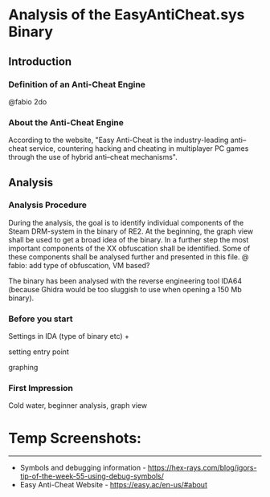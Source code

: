 # Analysis of the EasyAntiCheat.sys Binary

## Introduction

### Definition of an Anti-Cheat Engine
@fabio 2do

### About the Anti-Cheat Engine
According to the website, "Easy Anti-Cheat is the industry-leading anti–cheat service, countering hacking and cheating in multiplayer PC games through the use of hybrid anti–cheat mechanisms".


## Analysis
### Analysis Procedure
During the analysis, the goal is to identify individual components of the Steam DRM-system in the binary of RE2. At the beginning, the graph view shall be used to get a broad idea of the binary. In a further step the most important components of the XX obfuscation shall be identified. Some of these components shall be analysed further and presented in this file.
@ fabio: add type of obfuscation, VM based?

The binary has been analysed with the reverse engineering tool IDA64 (because Ghidra would be too sluggish to use when opening a 150 Mb binary).

### Before you start
Settings in IDA (type of binary etc)
<CTRL> + <E>

setting entry point

graphing

### First Impression
Cold water, beginner analysis, graph view




# Temp Screenshots:






---
- Symbols and debugging information - https://hex-rays.com/blog/igors-tip-of-the-week-55-using-debug-symbols/
- Easy Anti-Cheat Website - https://easy.ac/en-us/#about
